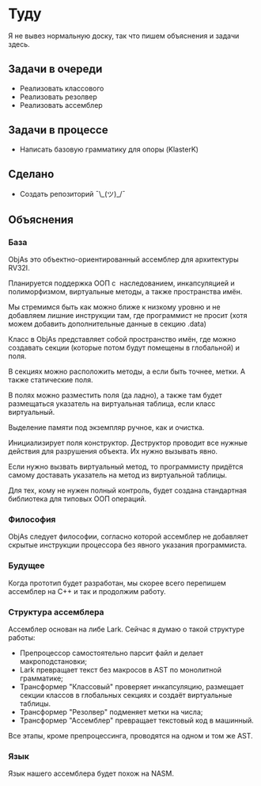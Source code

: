 # Туду

Я не вывез нормальную доску, так что пишем объяснения и задачи здесь.

## Задачи в очереди

- Реализовать классового
- Реализовать резолвер
- Реализовать ассемблер

## Задачи в процессе

- Написать базовую грамматику для опоры (KlasterK)

## Сделано

- Создать репозиторий ¯\\\_(ツ)\_/¯

## Объяснения

### База

ObjAs это объектно-ориентированный ассемблер для архитектуры RV32I.

Планируется поддержка ООП с  наследованием, инкапсуляцией и полиморфизмом, виртуальные методы, 
а также пространства имён.

Мы стремимся быть как можно ближе к низкому уровню и не добавляем лишние инструкции там,
где программист не просит (хотя можем добавить дополнительные данные в секцию .data)

Класс в ObjAs представляет собой пространство имён, где можно создавать секции 
(которые потом будут помещены в глобальной) и поля.

В секциях можно расположить методы, а если быть точнее, метки. А также статические поля.

В полях можно разместить поля (да ладно), а также там будет размещаться указатель на
виртуальная таблица, если класс виртуальный.

Выделение памяти под экземпляр ручное, как и очистка.

Инициализирует поля конструктор. Деструктор проводит все нужные действия для разрушения объекта. 
Их нужно вызывать явно.

Если нужно вызвать виртуальный метод, то программисту придётся самому доставать указатель 
на метод из виртуальной таблицы.

Для тех, кому не нужен полный контроль, будет создана стандартная библиотека для типовых 
ООП операций.

### Философия

ObjAs следует философии, согласно которой ассемблер не добавляет скрытые инструкции процессора 
без явного указания программиста.

### Будущее

Когда прототип будет разработан, мы скорее всего перепишем ассемблер на C++ и так
и продолжим работу.

### Структура ассемблера

Ассемблер основан на либе Lark. Сейчас я думаю о такой структуре работы:

- Препроцессор самостоятельно парсит файл и делает макроподстановки;
- Lark превращает текст без макросов в AST по монолитной грамматике;
- Трансформер "Классовый" проверяет инкапсуляцию, размещает секции классов в глобальных секциях
  и создаёт виртуальные таблицы.
- Трансформер "Резолвер" подменяет метки на числа;
- Трансформер "Ассемблер" превращает текстовый код в машинный.

Все этапы, кроме препроцессинга, проводятся на одном и том же AST.

### Язык

Язык нашего ассемблера будет похож на NASM.
